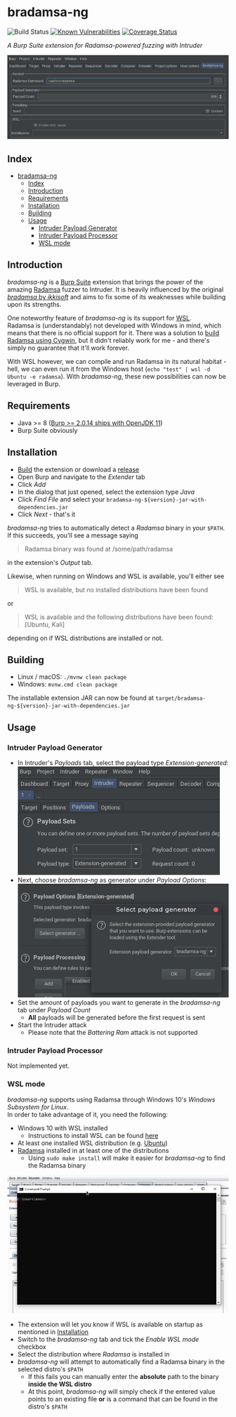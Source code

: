 # bradamsa-ng

![Build Status](https://github.com/nscuro/bradamsa-ng/workflows/Java%20CI/badge.svg)
[![Known Vulnerabilities](https://snyk.io/test/github/nscuro/bradamsa-ng/badge.svg?targetFile=pom.xml)](https://snyk.io/test/github/nscuro/bradamsa-ng?targetFile=pom.xml)
[![Coverage Status](https://coveralls.io/repos/github/nscuro/bradamsa-ng/badge.svg?branch=master)](https://coveralls.io/github/nscuro/bradamsa-ng?branch=master)

*A Burp Suite extension for Radamsa-powered fuzzing with Intruder*

![Screenshot](.github/screenshot.png)

## Index

- [bradamsa-ng](#bradamsa-ng)
  - [Index](#index)
  - [Introduction](#introduction)
  - [Requirements](#requirements)
  - [Installation](#installation)
  - [Building](#building)
  - [Usage](#usage)
    - [Intruder Payload Generator](#intruder-payload-generator)
    - [Intruder Payload Processor](#intruder-payload-processor)
    - [WSL mode](#wsl-mode)

## Introduction

*bradamsa-ng* is a [Burp Suite](https://portswigger.net/burp/) extension that brings the power of the amazing 
[Radamsa](https://gitlab.com/akihe/radamsa) fuzzer to Intruder. It is heavily
influenced by the original [*bradamsa* by *ikkisoft*](https://github.com/ikkisoft/bradamsa) 
and aims to fix some of its weaknesses while building upon its strengths.

One noteworthy feature of *bradamsa-ng* is its support for [WSL](https://docs.microsoft.com/en-us/windows/wsl/about).  
Radamsa is (understandably) not developed with Windows in mind, which means that 
there is no official support for it. There was a solution to [build Radamsa using Cygwin](https://github.com/aoh/radamsa/issues/31#issuecomment-266049451),
but it didn't reliably work for me - and there's simply no guarantee that it'll work forever.  
  
With WSL however, we can compile and run Radamsa in its natural habitat - hell, 
we can even run it from the Windows host (`echo "test" | wsl -d Ubuntu -e radamsa`).
With *bradamsa-ng*, these new possibilities can now be leveraged in Burp.

## Requirements

* Java >= 8 ([Burp >= 2.0.14 ships with OpenJDK 11](https://twitter.com/Burp_Suite/status/1088829534600921090))
* Burp Suite obviously

## Installation

* [Build](#building) the extension or download a [release](https://github.com/nscuro/bradamsa-ng/releases)
* Open Burp and navigate to the *Extender* tab
* Click *Add*
* In the dialog that just opened, select the extension type *Java*
* Click *Find File* and select your `bradamsa-ng-${version}-jar-with-dependencies.jar`
* Click *Next* - that's it

*bradamsa-ng* tries to automatically detect a *Radamsa* binary in your `$PATH`. If this succeeds, you'll
see a message saying 

> Radamsa binary was found at /some/path/radamsa 

in the extension's *Output* tab.

Likewise, when running on Windows and WSL is available, you'll either see

>WSL is available, but no installed distributions have been found

or 

> WSL is available and the following distributions have been found: [Ubuntu, Kali]

depending on if WSL distributions are installed or not.

## Building

* Linux / macOS: `./mvnw clean package`
* Windows: `mvnw.cmd clean package`

The installable extension JAR can now be found at `target/bradamsa-ng-${version}-jar-with-dependencies.jar`

## Usage

### Intruder Payload Generator

* In Intruder's *Payloads* tab, select the payload type *Extension-generated*:
  ![Payload Type](.github/payload-generator_payload-type.png)
* Next, choose *bradamsa-ng* as generator under *Payload Options*:
  ![Payload Generator](.github/payload-generator_generator-extension.png)
* Set the amount of payloads you want to generate in the *bradamsa-ng* tab under *Payload Count*
  * **All** payloads will be generated before the first request is sent
* Start the Intruder attack
  * Please note that the *Battering Ram* attack is not supported

### Intruder Payload Processor

Not implemented yet.

### WSL mode

*bradamsa-ng* supports using Radamsa through Windows 10's *Windows Subsystem for Linux*.  
In order to take advantage of it, you need the following:

* Windows 10 with WSL installed
  * Instructions to install WSL can be found [here](https://docs.microsoft.com/en-us/windows/wsl/install-win10)
* At least one installed WSL distribution (e.g. [Ubuntu](https://www.microsoft.com/en-us/p/ubuntu/9nblggh4msv6))
* [Radamsa](https://gitlab.com/akihe/radamsa) installed in at least one of the distributions
  * Using `sudo make install` will make it easier for *bradamsa-ng* to find the Radamsa binary

![Usage in WSL mode](.github/config-wsl.gif)

* The extension will let you know if WSL is available on startup as mentioned in [Installation](#installation)
* Switch to the *bradamsa-ng* tab and tick the *Enable WSL mode* checkbox
* Select the distribution where *Radamsa* is installed in
* *bradamsa-ng* will attempt to automatically find a Radamsa binary in the selected distro's `$PATH`
  * If this fails you can manually enter the **absolute** path to the binary **inside the WSL distro**
  * At this point, *bradamsa-ng* will simply check if the entered value points to an existing file **or** is a command that can be found in the distro's `$PATH`
